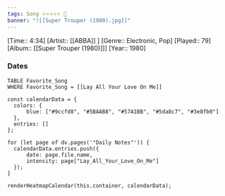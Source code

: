 ```yaml
---
tags: Song ⭐⭐⭐⭐⭐ 💛
banner: "![[Super Trouper (1980).jpg]]"
---
```

[Time:: 4:34]
[Artist:: [[ABBA]] ]
[Genre:: Electronic, Pop]
[Played:: 79]
[Album:: [[Super Trouper (1980)]]]
[Year:: 1980]
### Dates
````dataview
TABLE Favorite_Song
WHERE Favorite_Song = [[Lay All Your Love On Me]]
````

  ```dataviewjs
const calendarData = { 
	colors: { 
		blue: ["#9ccfd8", "#5BAAB8", "#57A1BB", "#5da8c7", "#3e8fb0"] 
	}, 
	entries: [] 
}; 

for (let page of dv.pages('"Daily Notes"')) { 
	calendarData.entries.push({ 
		date: page.file.name, 
		intensity: page["Lay_All_Your_Love_On_Me"]
	}); 
} 

renderHeatmapCalendar(this.container, calendarData);
```

